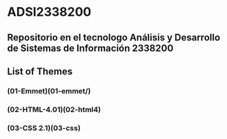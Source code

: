 # ADSI2338200
Repositorio en el tecnologo Análisis y Desarrollo de Sistemas de Información 2338200
---
## List of Themes 

### (01-Emmet)(01-emmet/)
### (02-HTML-4.01)(02-html4)
### (03-CSS 2.1)(03-css)

